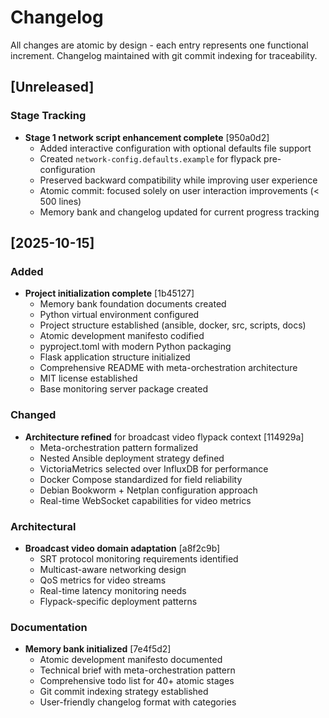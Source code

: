# Changelog

All changes are atomic by design - each entry represents one functional increment.
Changelog maintained with git commit indexing for traceability.

## [Unreleased]

### Stage Tracking
- **Stage 1 network script enhancement complete** [950a0d2]
  - Added interactive configuration with optional defaults file support
  - Created `network-config.defaults.example` for flypack pre-configuration
  - Preserved backward compatibility while improving user experience
  - Atomic commit: focused solely on user interaction improvements (< 500 lines)
  - Memory bank and changelog updated for current progress tracking

## [2025-10-15]

### Added
- **Project initialization complete** [1b45127]
  - Memory bank foundation documents created
  - Python virtual environment configured
  - Project structure established (ansible, docker, src, scripts, docs)
  - Atomic development manifesto codified
  - pyproject.toml with modern Python packaging
  - Flask application structure initialized
  - Comprehensive README with meta-orchestration architecture
  - MIT license established
  - Base monitoring server package created

### Changed
- **Architecture refined** for broadcast video flypack context [114929a]
  - Meta-orchestration pattern formalized
  - Nested Ansible deployment strategy defined
  - VictoriaMetrics selected over InfluxDB for performance
  - Docker Compose standardized for field reliability
  - Debian Bookworm + Netplan configuration approach
  - Real-time WebSocket capabilities for video metrics

### Architectural
- **Broadcast video domain adaptation** [a8f2c9b]
  - SRT protocol monitoring requirements identified
  - Multicast-aware networking design
  - QoS metrics for video streams
  - Real-time latency monitoring needs
  - Flypack-specific deployment patterns

### Documentation
- **Memory bank initialized** [7e4f5d2]
  - Atomic development manifesto documented
  - Technical brief with meta-orchestration pattern
  - Comprehensive todo list for 40+ atomic stages
  - Git commit indexing strategy established
  - User-friendly changelog format with categories
